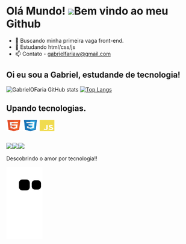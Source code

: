 
<h1 align="left">Olá Mundo! <img src="https://raw.githubusercontent.com/kaueMarques/kaueMarques/master/hi.gif" height="30px">Bem vindo ao meu Github</h1>

- 🔭 Buscando minha primeira vaga front-end.
- 🌱 Estudando html/css/js
- 📫 Contato - gabrielfariaw@gmail.com

## Oi eu sou a Gabriel, estudande de tecnologia!

![GabrielOFaria GitHub stats](https://github-readme-stats.vercel.app/api?username=GabrielOFaria&show_icons=true&theme=dracula)
[![Top Langs](https://github-readme-stats.vercel.app/api/top-langs/?username=GabrielOFaria&layout=compact)](https://github.com/anuraghazra/github-readme-stats)

## Upando tecnologias.
   <img align="center" alt="Gab-HTML" height="30" width="40" src="https://raw.githubusercontent.com/devicons/devicon/master/icons/html5/html5-original.svg">  <img align="center" alt="Gab-CSS" height="30" width="40" src="https://raw.githubusercontent.com/devicons/devicon/master/icons/css3/css3-original.svg">  <img align="center" alt="Rafa-Js" height="30" width="40" src="https://raw.githubusercontent.com/devicons/devicon/master/icons/javascript/javascript-plain.svg"><br><br> 
   
   <a href="https://www.linkedin.com/in/[rafaella-ballerini-45875016a](https://www.linkedin.com/in/gabrielfaria47/)" target="_blank"><img src="https://img.shields.io/badge/-LinkedIn-%230077B5?style=for-the-badge&logo=linkedin&logoColor=white" target="_blank"></a><a href="https://www.instagram.com/biel_zox/" target="_blank"><img src="https://img.shields.io/badge/-Instagram-%23E4405F?style=for-the-badge&logo=instagram&logoColor=white" target="_blank"></a><a href = "mailto:gabrielfariaw@gmail.com"><img src="https://img.shields.io/badge/-Gmail-%23333?style=for-the-badge&logo=gmail&logoColor=white" target="_blank"></a>
   
  Descobrindo o amor por tecnologia!!
 
  ![Snake animation](https://github.com/GabrielOFaria/GabrielOFaria/blob/output/github-contribution-grid-snake.svg)
